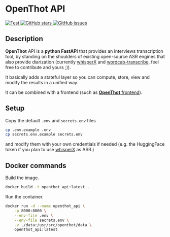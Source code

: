
# OpenThot API

<a href="https://github.com/jissagn/sous-titreur/actions?query=workflow%3Alint-and-test+event%3Apush+branch%3Amaster" target="_blank">
    <img src="https://github.com/jissagn/sous-titreur/workflows/Lint%20and%20test/badge.svgevent=push&branch=main" alt="Test">
</a>
  <a href="https://github.com/jissagn/sous-titreur/stargazers">
    <img src="https://img.shields.io/github/stars/jissagn/sous-titreur.svg?colorA=orange&colorB=orange&logo=github"
         alt="GitHub stars">
  </a>
  <a href="https://github.com/jissagn/sous-titreur/issues">
        <img src="https://img.shields.io/github/issues/jissagn/sous-titreur.svg"
             alt="GitHub issues">
  </a>


</p>

## Description

**OpenThot** API is a **python FastAPI** that provides an interviews transcription tool, by standing on the shoulders of existing open-source ASR engines that also provide diarization (currently [whisperX](https://github.com/jissagn/sous-titreur) and [wordcab-transcribe](https://github.com/Wordcab/wordcab-transcribe), feel free to contribute and yours ;)).

It basically adds a stateful layer so you can compute, store, view and modify the results in a unified way.

It can be combined with a frontend (such as [**OpenThot** frontend](http://)).

## Setup

Copy the default `.env` and `secrets.env` files

```bash
cp .env.example .env
cp secrets.env.example secrets.env
```

and modify them with your own credentials if needed (e.g. the HuggingFace token if you plan to use [whisperX]() as ASR.)

## Docker commands

Build the image.

```bash
docker build -t openthot_api:latest .
```

Run the container.

```bash
docker run -d --name openthot_api \
    -p 8000:8000 \
    --env-file .env \
    --env-file secrets.env \
    -v ./data:/usr/src/openthot/data \
    openthot_api:latest
```
